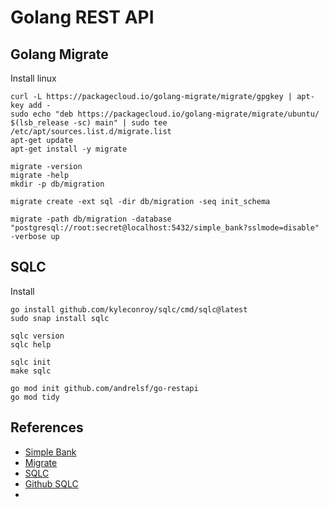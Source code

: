 # Golang REST API


## Golang Migrate

Install linux
```shell
curl -L https://packagecloud.io/golang-migrate/migrate/gpgkey | apt-key add -
sudo echo "deb https://packagecloud.io/golang-migrate/migrate/ubuntu/ $(lsb_release -sc) main" | sudo tee /etc/apt/sources.list.d/migrate.list
apt-get update
apt-get install -y migrate
```


```shell
migrate -version
migrate -help
mkdir -p db/migration

migrate create -ext sql -dir db/migration -seq init_schema

migrate -path db/migration -database "postgresql://root:secret@localhost:5432/simple_bank?sslmode=disable" -verbose up
```

## SQLC

Install
```shell
go install github.com/kyleconroy/sqlc/cmd/sqlc@latest
sudo snap install sqlc

sqlc version
sqlc help

sqlc init
make sqlc
```

```shell
go mod init github.com/andrelsf/go-restapi
go mod tidy
```

## References

- [Simple Bank](https://github.com/techschool/simplebank)
- [Migrate](https://github.com/golang-migrate/migrate/tree/master/cmd/migrate)
- [SQLC](https://sqlc.dev/)
- [Github SQLC](https://github.com/kyleconroy/sqlc)
- 